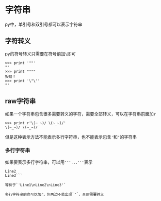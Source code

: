 # 字符串

py中，单引号和双引号都可以表示字符串

## 字符转义

py的符号转义只需要在符号前加`\`即可

```
>>> print '""'
""
>>> print """"
报错！
>>> print '\"\''
"'
```

## raw字符串

如果一个字符串包含很多需要转义的字符，需要全部转义，可以在字符串前面加`r`

```
>>> print r'\(~_~)/ \(~_~)/'
\(~_~)/ \(~_~)/
```

但是这种表示方法不能表示多行字符串，也不能表示包含`'`和`"`的字符串

### 多行字符串

如果要表示多行字符串，可以用`'''...'''`表示

```Line1
Line2
Line3```

等价于`'Line1\nLine2\nLine3'`

多行字符串前也可以加r，但两边不能出现`'`，否则需要转义